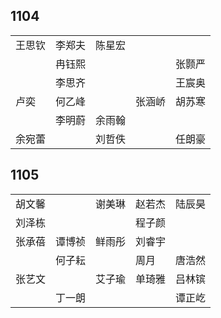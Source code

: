 ## 1104
|     |     |     |     |     |
| --- | --- | --- | --- | --- |
| 王思钦 | 李郑夫 | 陈星宏 |  |  |
|  | 冉钰熙 |  |  | 张颢严 |
|  | 李思齐 |  |  | 王宸奥 |
| 卢奕 | 何乙峰 |  | 张涵峤 | 胡苏寒 |
|  | 李明蔚 | 余雨翰 |  |  |
| 余宛蕾 |  | 刘哲佚 |  | 任朗豪 |

## 1105
|     |     |     |     |     |
| --- | --- | --- | --- | --- |
| 胡文馨 |  | 谢美琳 | 赵若杰 | 陆辰昊 |
| 刘泽栋 |  |  | 程子颜 |  |
| 张承蓓 | 谭博祯 | 鲜雨彤 | 刘睿宇 |  |
|  | 何子耘 |  | 周月 | 唐浩然 |
| 张艺文 |  | 艾子瑜 | 单琦雅 | 吕林镔 |
|  | 丁一朗 |  |  | 谭正屹 |

